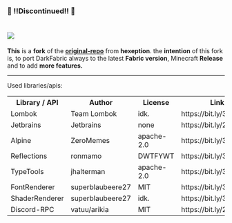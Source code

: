 <!DOCTYPE html>
<html>
<meta charset="UTF-8">

<head>
    <h3>🚧 !!Discontinued!! 🚧</h3>
    <h1><img src="https://imgur.com/DRoXHu5.png">
    </h1>
    <p><b>This</b> is a <b>fork</b> of the <b><a href="https://github.com/Hexeption/DarkForge-Reborn" target="_blank">original-repo</a></b> from <b>hexeption</b>. the <b>intention</b> of this fork is, to port DarkFabric always to the latest <b>Fabric version</b>, Minecraft <b>Release</b> and to add <b>more features.</b>
        <hr>Used libraries/apis:
</head>

<body>
    <table>
        <tr>
            <th>Library / API</th>
            <th>Author</th>
            <th>License</th>
            <th>Link</th>
        </tr>
        <tr>
            <td>Lombok</td>
            <td>Team Lombok</td>
            <td>idk.</td>
            <td>https://bit.ly/3o0Uex5</td>
        </tr>
        <tr>
            <td>Jetbrains</td>
            <td>Jetbrains</td>
            <td>none</td>
            <td>https://bit.ly/2KxKFbf</td>
        </tr>
        <tr>
            <td>Alpine</td>
            <td>ZeroMemes</td>
            <td>apache-2.0</td>
            <td>https://bit.ly/39TQ7he</td>
        </tr>
        <tr>
            <td>Reflections</td>
            <td>ronmamo</td>
            <td>DWTFYWT</td>
            <td>https://bit.ly/3sIwzFd</td>
        </tr>
        <tr>
            <td>TypeTools</td>
            <td>jhalterman</td>
            <td>apache-2.0</td>
            <td>https://bit.ly/3qzUo0b</td>
        </tr>
        <tr>
            <td>FontRenderer</td>
            <td>superblaubeere27</td>
            <td>MIT</td>
            <td>https://bit.ly/3a52dV9</td>
        </tr>
        <tr>
            <td>ShaderRenderer</td>
            <td>superblaubeere27</td>
            <td>idk.</td>
            <td>https://bit.ly/35Zt6rY</td>
        </tr>
        <tr>
            <td>Discord-RPC</td>
            <td>vatuu/arikia</td>
            <td>MIT</td>
            <td>https://bit.ly/2MiNVIc</td>
        </tr>
    </table>
</body>

</html>
